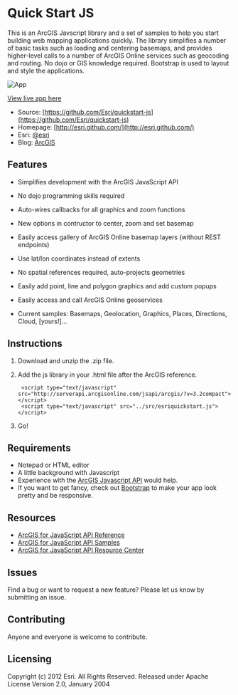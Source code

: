 # Quick Start JS

This is an ArcGIS Javscript library and a set of samples to help you start building web mapping applications quickly.  The library simplifies a number of basic tasks such as loading and centering basemaps, and provides higher-level calls to a number of ArcGIS Online services such as geocoding and routing.  No dojo or GIS knowledge required.  Bootstrap is used to layout and style the applications. 

![App](http://edn1.esri.com/quickstartjs/snapshot.png) 

[View live app here](http://edn1.esri.com/quickstartjs/demo/landingpage.html)

* Source: [https://github.com/Esri/quickstart-js](https://github.com/Esri/quickstart-js)
* Homepage: [http://esri.github.com/](http://esri.github.com/)
* Esri: [@esri](http://twitter.com/esri)
* Blog: [ArcGIS](http://blogs.esri.com/esri/arcgis/)

## Features
* Simplifies development with the ArcGIS JavaScript API
* No dojo programming skills required
* Auto-wires callbacks for all graphics and zoom functions
* New options in contructor to center, zoom and set basemap
* Easily access gallery of ArcGIS Online basemap layers (without REST endpoints) 
* Use lat/lon coordinates instead of extents
* No spatial references required, auto-projects geometries
* Easily add point, line and polygon graphics and add custom popups 
* Easily access and call ArcGIS Online geoservices 

* Current samples: Basemaps, Geolocation, Graphics, Places, Directions, Cloud, [yours!]...

## Instructions

1. Download and unzip the .zip file.
2. Add the js library in your .html file after the ArcGIS reference.

        <script type="text/javascript" src="http://serverapi.arcgisonline.com/jsapi/arcgis/?v=3.2compact"></script>
        <script type="text/javascript" src="../src/esriquickstart.js"></script>

3. Go!

## Requirements

* Notepad or HTML editor
* A little background with Javascript
* Experience with the [ArcGIS Javascript API](http://www.esri.com/) would help.
* If you want to get fancy, check out [Bootstrap](http://twitter.github.com/bootstrap) to make your app look pretty and be responsive.

## Resources

* [ArcGIS for JavaScript API Reference](http://help.arcgis.com/en/webapi/javascript/arcgis/help/jsapi_start.htm)
* [ArcGIS for JavaScript API Samples](http://help.arcgis.com/en/webapi/javascript/arcgis/help/jssamples_start.htm)
* [ArcGIS for JavaScript API Resource Center](http://help.arcgis.com/en/webapi/javascript/arcgis/index.html)

## Issues

Find a bug or want to request a new feature?  Please let us know by submitting an issue.

## Contributing

Anyone and everyone is welcome to contribute. 

## Licensing
Copyright (c) 2012 Esri. All Rights Reserved.
Released under Apache License Version 2.0, January 2004